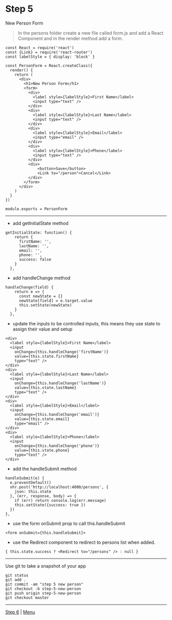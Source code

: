 # Step 5

New Person Form

> In the persons folder create a new file called form.js and add a React Component
and in the render method add a form.

```
const React = require('react')
const {Link} = require('react-router')
const labelStyle = { display: 'block' }

const PersonForm = React.createClass({
  render() {
    return (
      <div>
        <h1>New Person Form</h1>
        <form>
          <div>
            <label style={labelStyle}>First Name</label>
            <input type="text" />
          </div>
          <div>
            <label style={labelStyle}>Last Name</label>
            <input type="text" />
          </div>
          <div>
            <label style={labelStyle}>Email</label>
            <input type="email" />
          </div>
          <div>
            <label style={labelStyle}>Phone</label>
            <input type="text" />
          </div>
          <div>
              <button>Save</button>
              <Link to="/person">Cancel</Link>
          </div>
        </form>
      </div>
    )
  }
})

module.exports = PersonForm

```

---

* add getInitialState method

```
getInitialState: function() {
    return {
      firstName: '',
      lastName: '',
      email: '',
      phone: '',
      success: false
    }
  },
```

* add handleChange method

```
handleChange(field) {
    return e => {
      const newState = {}
      newState[field] = e.target.value
      this.setState(newState)
    }
  },
```

* update the inputs to be controlled inputs, this means they use state to assign
their value and setup

```
<div>
  <label style={labelStyle}>First Name</label>
  <input
    onChange={this.handleChange('firstName')}
    value={this.state.firstName}
    type="text" />
</div>
<div>
  <label style={labelStyle}>Last Name</label>
  <input
    onChange={this.handleChange('lastName')}
    value={this.state.lastName}
    type="text" />
</div>
<div>
  <label style={labelStyle}>Email</label>
  <input
    onChange={this.handleChange('email')}
    value={this.state.email}
    type="email" />
</div>
<div>
  <label style={labelStyle}>Phone</label>
  <input
    onChange={this.handleChange('phone')}
    value={this.state.phone}
    type="text" />
</div>
```

* add the handleSubmit method

```
handleSubmit(e) {
  e.preventDefault()
  xhr.post('http://localhost:4000/persons', {
    json: this.state
  }, (err, response, body) => {
    if (err) return console.log(err.message)
    this.setState({success: true })
  })
},
```

* use the form onSubmit prop to call this.handleSubmit

```
<form onSubmit={this.handleSubmit}>
```

* use the Redirect component to redirect to persons list when added.

```
{ this.state.success ? <Redirect to="/persons" /> : null }
```

---

Use git to take a snapshot of your app

```
git status
git add .
git commit -am "step 5 new person"
git checkout -b step-5-new-person
git push origin step-5-new-person
git checkout master
```

---

[Step 6](6) | [Menu](.)
